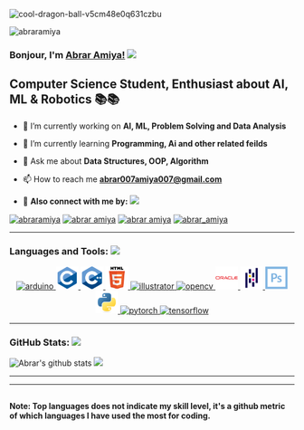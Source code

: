 ![cool-dragon-ball-v5cm48e0q631czbu](https://user-images.githubusercontent.com/115402065/219874479-27a53789-506f-4b83-bd05-d3f4ed915085.jpg)
<p align="left"> <img src="https://komarev.com/ghpvc/?username=abraramiya&label=Profile%20views&color=0e75b6&style=flat" alt="abraramiya" /> </p>

### Bonjour, I'm [Abrar Amiya!](https://abraramiya.github.io) <img src="https://user-images.githubusercontent.com/42378118/110234147-e3259600-7f4e-11eb-95be-0c4047144dea.gif" width="27">

## Computer Science Student, Enthusiast about AI, ML & Robotics 📚📚


- 🔭 I’m currently working on **AI, ML, Problem Solving and Data Analysis**

- 🌱 I’m currently learning **Programming, Ai and other related feilds**

- 💬 Ask me about **Data Structures, OOP, Algorithm**

- 📫 How to reach me **abrar007amiya007@gmail.com**

- 🔗 **Also connect with me by:** <img src="https://media.giphy.com/media/LnQjpWaON8nhr21vNW/giphy.gif" width="40">

<p align="left">
<a href="https://twitter.com/abraramiya" target="blank"><img align="center" src="https://raw.githubusercontent.com/rahuldkjain/github-profile-readme-generator/master/src/images/icons/Social/twitter.svg" alt="abraramiya" height="30" width="40" /></a>
<a href="https://linkedin.com/in/abrar amiya" target="blank"><img align="center" src="https://raw.githubusercontent.com/rahuldkjain/github-profile-readme-generator/master/src/images/icons/Social/linked-in-alt.svg" alt="abrar amiya" height="30" width="40" /></a>
<a href="https://fb.com/abrar amiya" target="blank"><img align="center" src="https://raw.githubusercontent.com/rahuldkjain/github-profile-readme-generator/master/src/images/icons/Social/facebook.svg" alt="abrar amiya" height="30" width="40" /></a>
<a href="https://instagram.com/abrar_amiya" target="blank"><img align="center" src="https://raw.githubusercontent.com/rahuldkjain/github-profile-readme-generator/master/src/images/icons/Social/instagram.svg" alt="abrar_amiya" height="30" width="40" /></a>

</p>

---


<h3 align="left">Languages and Tools: <img src="https://media.giphy.com/media/WUlplcMpOCEmTGBtBW/giphy.gif" width="40"></h3>
<p align="center"> <a href="https://www.arduino.cc/" target="_blank" rel="noreferrer"> <img src="https://cdn.worldvectorlogo.com/logos/arduino-1.svg" alt="arduino" width="40" height="40"/> </a> <a href="https://www.cprogramming.com/" target="_blank" rel="noreferrer"> <img src="https://raw.githubusercontent.com/devicons/devicon/master/icons/c/c-original.svg" alt="c" width="40" height="40"/> </a> <a href="https://www.w3schools.com/cpp/" target="_blank" rel="noreferrer"> <img src="https://raw.githubusercontent.com/devicons/devicon/master/icons/cplusplus/cplusplus-original.svg" alt="cplusplus" width="40" height="40"/> </a> <a href="https://www.w3.org/html/" target="_blank" rel="noreferrer"> <img src="https://raw.githubusercontent.com/devicons/devicon/master/icons/html5/html5-original-wordmark.svg" alt="html5" width="40" height="40"/> </a> <a href="https://www.adobe.com/in/products/illustrator.html" target="_blank" rel="noreferrer"> <img src="https://www.vectorlogo.zone/logos/adobe_illustrator/adobe_illustrator-icon.svg" alt="illustrator" width="40" height="40"/> </a> <a href="https://opencv.org/" target="_blank" rel="noreferrer"> <img src="https://www.vectorlogo.zone/logos/opencv/opencv-icon.svg" alt="opencv" width="40" height="40"/> </a> <a href="https://www.oracle.com/" target="_blank" rel="noreferrer"> <img src="https://raw.githubusercontent.com/devicons/devicon/master/icons/oracle/oracle-original.svg" alt="oracle" width="40" height="40"/> </a> <a href="https://pandas.pydata.org/" target="_blank" rel="noreferrer"> <img src="https://raw.githubusercontent.com/devicons/devicon/2ae2a900d2f041da66e950e4d48052658d850630/icons/pandas/pandas-original.svg" alt="pandas" width="40" height="40"/> </a> <a href="https://www.photoshop.com/en" target="_blank" rel="noreferrer"> <img src="https://raw.githubusercontent.com/devicons/devicon/master/icons/photoshop/photoshop-line.svg" alt="photoshop" width="40" height="40"/> </a> <a href="https://www.python.org" target="_blank" rel="noreferrer"> <img src="https://raw.githubusercontent.com/devicons/devicon/master/icons/python/python-original.svg" alt="python" width="40" height="40"/> </a> <a href="https://pytorch.org/" target="_blank" rel="noreferrer"> <img src="https://www.vectorlogo.zone/logos/pytorch/pytorch-icon.svg" alt="pytorch" width="40" height="40"/> </a> <a href="https://www.tensorflow.org" target="_blank" rel="noreferrer"> <img src="https://www.vectorlogo.zone/logos/tensorflow/tensorflow-icon.svg" alt="tensorflow" width="40" height="40"/> </a> </p>


---

### GitHub Stats:    <img src='https://media1.giphy.com/media/du3J3cXyzhj75IOgvA/giphy.gif?cid=ecf05e47x2g034i9pzwtzzsd3xgg2w9nr94t4tflbbgo3008&rid=giphy.gif' width = "60">

<img src="https://github-readme-stats.anuraghazra1.vercel.app/api?username=AbrarAmiya&show_icons=true&include_all_commits=true&theme=omni&count_private=true)" alt="Abrar's github stats" />



<a href="https://github.com/AbrarAmiya">
<img src="https://github-readme-stats.vercel.app/api/top-langs/?username=AbrarAmiya&layout=compact&theme=omni" />
</a>

---


---

## 
#### Note: Top languages does not indicate my skill level, it's a github metric of which languages I have used the most for coding.

